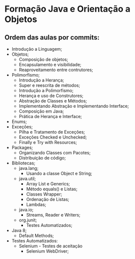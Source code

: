 # Formação Java e Orientação a Objetos

## Ordem das aulas por commits:
* Introdução a Linguagem;
* Objetos;
    + Composição de objetos;
    + Encapsulamento e visibilidade;
    + Reaproveitamento entre contrutores;
* Polimorfismo;
    + Introdução a Herança;
    + Super e reescrita de métodos;
    + Introdução a Polimorfismo;
    + Herança e uso de Construtores;
    + Abstração de Classes e Métodos;
    + Implementando Abstração e Implementando Interface;
    + Composição em Java;
    + Prática de Herança e Interface;
* Enums;
* Exceções;
    + Pilha e Tratamento de Exceções;
    + Exceções Checked e Unchecked;
    + Finally e Try with Resources;
* Packages;
    + Organizando Classes com Pacotes;
    + Distribuição de código;
* Bibliotecas;
    * java.lang;
        + Usando a classe Object e String;
    * java.util;
        + Array List e Generics;
        + Método equals() e Listas;
        + Classes Wrapper;
        + Ordenação de Listas;
        + Lambdas;
    * java.io;
        + Streams, Reader e Writers;
    * org.junit;
        + Testes Automatizados;
* Java 8;
    + Default Methods;
* Testes Automatizados:
    * Selenium - Testes de aceitação
        + Selenium WebDriver;
